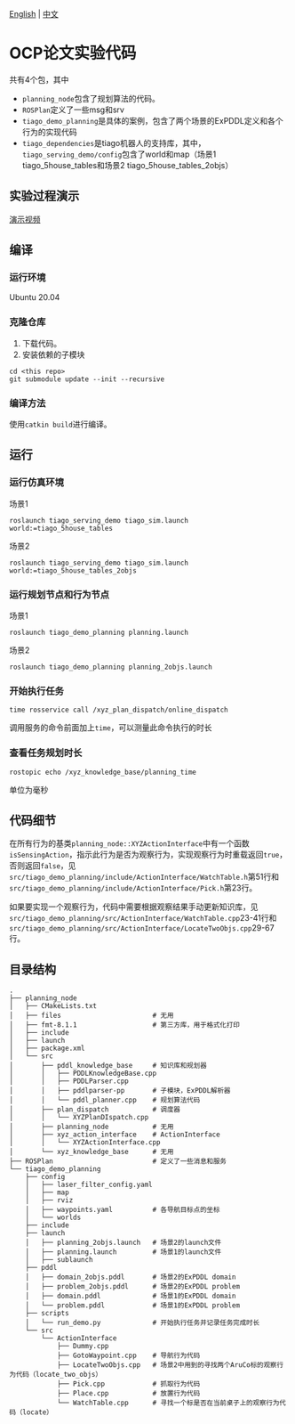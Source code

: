 [English](README.md) | [中文](README_zh.md)

# OCP论文实验代码

共有4个包，其中
- `planning_node`包含了规划算法的代码。
- `ROSPlan`定义了一些msg和srv
- `tiago_demo_planning`是具体的案例，包含了两个场景的ExPDDL定义和各个行为的实现代码
- `tiago_dependencies`是tiago机器人的支持库，其中，`tiago_serving_demo/config`包含了world和map（场景1 tiago_5house_tables和场景2 tiago_5house_tables_2objs）

## 实验过程演示
[演示视频](https://www.bilibili.com/video/BV1NZ421b7BQ)

## 编译

### 运行环境
Ubuntu 20.04

### 克隆仓库

1. 下载代码。
2. 安装依赖的子模块
```shell
cd <this repo>
git submodule update --init --recursive
```

### 编译方法
使用`catkin build`进行编译。

## 运行

### 运行仿真环境
场景1
```shell
roslaunch tiago_serving_demo tiago_sim.launch world:=tiago_5house_tables
```
场景2
```shell
roslaunch tiago_serving_demo tiago_sim.launch world:=tiago_5house_tables_2objs
```

### 运行规划节点和行为节点

场景1

```shell
roslaunch tiago_demo_planning planning.launch
```

场景2

```shell
roslaunch tiago_demo_planning planning_2objs.launch
```

### 开始执行任务

```shell
time rosservice call /xyz_plan_dispatch/online_dispatch
```
调用服务的命令前面加上`time`，可以测量此命令执行的时长

### 查看任务规划时长

```shell
rostopic echo /xyz_knowledge_base/planning_time
```

单位为毫秒

## 代码细节

在所有行为的基类`planning_node::XYZActionInterface`中有一个函数`isSensingAction`，指示此行为是否为观察行为，实现观察行为时重载返回`true`，否则返回`false`，见`src/tiago_demo_planning/include/ActionInterface/WatchTable.h`第51行和`src/tiago_demo_planning/include/ActionInterface/Pick.h`第23行。

如果要实现一个观察行为，代码中需要根据观察结果手动更新知识库，见`src/tiago_demo_planning/src/ActionInterface/WatchTable.cpp`23-41行和`src/tiago_demo_planning/src/ActionInterface/LocateTwoObjs.cpp`29-67行。

## 目录结构

```
.
├── planning_node
│   ├── CMakeLists.txt
│   ├── files                       # 无用
│   ├── fmt-8.1.1                   # 第三方库，用于格式化打印
│   ├── include
│   ├── launch
│   ├── package.xml
│   └── src
│       ├── pddl_knowledge_base     # 知识库和规划器
│       │   ├── PDDLKnowledgeBase.cpp
│       │   ├── PDDLParser.cpp
│       │   ├── pddlparser-pp       # 子模块，ExPDDL解析器
│       │   └── pddl_planner.cpp    # 规划算法代码
│       ├── plan_dispatch           # 调度器
│       │   └── XYZPlanDIspatch.cpp
│       ├── planning_node           # 无用
│       ├── xyz_action_interface    # ActionInterface
│       │   └── XYZActionInterface.cpp
│       └── xyz_knowledge_base      # 无用
├── ROSPlan                         # 定义了一些消息和服务
└── tiago_demo_planning
    ├── config
    │   ├── laser_filter_config.yaml
    │   ├── map
    │   ├── rviz
    │   ├── waypoints.yaml          # 各导航目标点的坐标
    │   └── worlds
    ├── include
    ├── launch
    │   ├── planning_2objs.launch   # 场景2的launch文件
    │   ├── planning.launch         # 场景1的launch文件
    │   ├── sublaunch
    ├── pddl
    │   ├── domain_2objs.pddl       # 场景2的ExPDDL domain
    │   ├── problem_2objs.pddl      # 场景2的ExPDDL problem
    │   ├── domain.pddl             # 场景1的ExPDDL domain
    │   └── problem.pddl            # 场景1的ExPDDL problem
    ├── scripts
    │   └── run_demo.py             # 开始执行任务并记录任务完成时长
    └── src
        └── ActionInterface
            ├── Dummy.cpp
            ├── GotoWaypoint.cpp    # 导航行为代码
            ├── LocateTwoObjs.cpp   # 场景2中用到的寻找两个AruCo标的观察行为代码（locate_two_objs）
            ├── Pick.cpp            # 抓取行为代码
            ├── Place.cpp           # 放置行为代码
            └── WatchTable.cpp      # 寻找一个标是否在当前桌子上的观察行为代码（locate）
```

